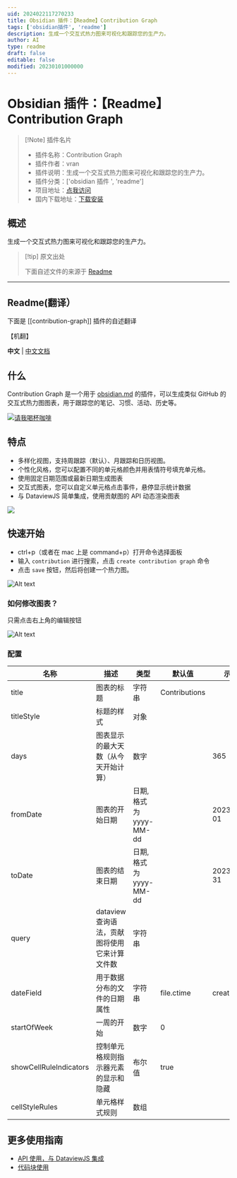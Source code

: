 ```yaml
---
uid: 2024022117270233
title: Obsidian 插件：【Readme】Contribution Graph
tags: ['obsidian插件', 'readme']
description: 生成一个交互式热力图来可视化和跟踪您的生产力。
author: AI
type: readme
draft: false
editable: false
modified: 20230101000000
---
```


# Obsidian 插件：【Readme】Contribution Graph

> [!Note] 插件名片
> - 插件名称：Contribution Graph
> - 插件作者：vran
> - 插件说明：生成一个交互式热力图来可视化和跟踪您的生产力。
> - 插件分类：['obsidian 插件 ', 'readme']
> - 项目地址：[点我访问](https://github.com/vran-dev/obsidian-contribution-graph)
> - 国内下载地址：[下载安装](https://pkmer.cn/products/plugin/pluginMarket/?contribution-graph)

## 概述

生成一个交互式热力图来可视化和跟踪您的生产力。

> [!tip] 原文出处
>
>下面自述文件的来源于 [Readme](https://ghproxy.net/https://raw.githubusercontent.com/vran-dev/obsidian-contribution-graph/master/README.md)
>

---

## Readme(翻译）

下面是 [[contribution-graph]] 插件的自述翻译

【机翻】

**中文** |  [中文文档](https://mp.weixin.qq.com/s/wI8M_C87oZAtCBjFWC8CmA)

## 什么

Contribution Graph 是一个用于 [obsidian.md](https://obsidian.md/) 的插件，可以生成类似 GitHub 的交互式热力图图表，用于跟踪您的笔记、习惯、活动、历史等。

[![请我喝杯咖啡](https://cdn.buymeacoffee.com/buttons/v2/default-yellow.png)](https://www.buymeacoffee.com/vran)

## 特点

- 多样化视图，支持周跟踪（默认）、月跟踪和日历视图。
- 个性化风格，您可以配置不同的单元格颜色并用表情符号填充单元格。
- 使用固定日期范围或最新日期生成图表
- 交互式图表，您可以自定义单元格点击事件，悬停显示统计数据
- 与 DataviewJS 简单集成，使用贡献图的 API 动态渲染图表

![](https://cdn.pkmer.cn/covers/contribution-graph_2_0.png!pkmer)

## 快速开始

- ctrl+p（或者在 mac 上是 command+p）打开命令选择面板
- 输入 `contribution` 进行搜索，点击 `create contribution graph` 命令
- 点击 `save` 按钮，然后将创建一个热力图。

![Alt text](https://cdn.pkmer.cn/covers/contribution-graph_2_1.gif!pkmer)

### 如何修改图表？

只需点击右上角的编辑按钮

![Alt text](https://cdn.pkmer.cn/covers/contribution-graph_2_2.gif!pkmer)

### 配置

| 名称                   | 描述                                                           | 类型                    | 默认值    | 示例     | 必填                                 |
| ---------------------- | --------------------------------------------------------------------- | ----------------------- | ---------- | ---------- | ---------------------------------------- |
| title                  | 图表的标题                                                | 字符串                  | Contributions         |            | false                                    |
| titleStyle             | 标题的样式                                                | 对象                  |          |            |   false                                       |
| days                   | 图表显示的最大天数（从今天开始计算） | 数字                  |            | 365        | 如果缺少 **fromDate** 和 **toDate** 则为 true |
| fromDate               | 图表的开始日期                                           | 日期, 格式为 yyyy-MM-dd |            | 2023-01-01 | 如果缺少 **days** 则为 true                    |
| toDate                 | 图表的结束日期                                             | 日期, 格式为 yyyy-MM-dd |            | 2023-12-31 | 如果缺少 **days** 则为 true                    |
| query                  | dataview 查询语法，贡献图将使用它来计算文件数  | 字符串                  |            |            | true                                     |
| dateField              | 用于数据分布的文件的日期属性                   | 字符串                  | file.ctime | createTime | false                                    |
| startOfWeek            | 一周的开始                                                         | 数字                  | 0          |            | false                                    |
| showCellRuleIndicators | 控制单元格规则指示器元素的显示和隐藏        | 布尔值                 | true       |            | false                                    |
| cellStyleRules         | 单元格样式规则                                                       | 数组                   |            |            | false                                    |

## 更多使用指南

- [API 使用，与 DataviewJS 集成](README_ADVANCE.md)
- [代码块使用](README_BASE.md)



